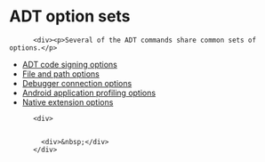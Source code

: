 <h1>ADT option sets</h1>


          <div><p>Several of the ADT commands share common sets of options.</p>

<ul><li><a href="WS5b3ccc516d4fbf351e63e3d118666ade46-7f72.html">ADT code signing options</a></li>
<li><a href="WS901d38e593cd1bac1e63e3d128fc240122-7ff2.html">File and path options</a></li>
<li><a href="WS901d38e593cd1bac1e63e3d128fc240122-7ff1.html">Debugger connection options</a></li>
<li><a href="WSfffb011ac560372f578f136312cc316afe6-8000.html">Android application profiling options</a></li>
<li><a href="WS901d38e593cd1bac1e63e3d128fc240122-7ff0.html">Native extension options</a></li>
</ul>
</div>

<!-- BEGIN USER PREFERENCES -->

<!-- END USER PREFERENCES -->

          <div>


            <div>&nbsp;</div>
          </div>

